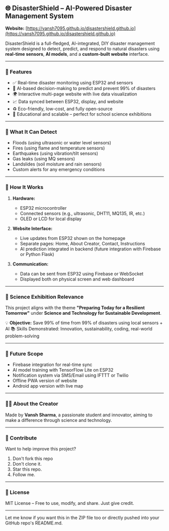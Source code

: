 ## 🌐 DisasterShield – AI-Powered Disaster Management System

**Website:** [https://vansh7095.github.io/disastershield.github.io](https://vansh7095.github.io/disastershield.github.io)

DisasterShield is a full-fledged, AI-integrated, DIY disaster management system designed to detect, predict, and respond to natural disasters using **real-time sensors**, **AI models**, and a **custom-built website** interface.

---

### 📌 Features

* ✅ Real-time disaster monitoring using ESP32 and sensors
* 🤖 AI-based decision-making to predict and prevent 99% of disasters
* 🌍 Interactive multi-page website with live data visualization
* 📈 Data synced between ESP32, display, and website
* ♻️ Eco-friendly, low-cost, and fully open-source
* 🧠 Educational and scalable – perfect for school science exhibitions

---

### 🧠 What It Can Detect

* Floods (using ultrasonic or water level sensors)
* Fires (using flame and temperature sensors)
* Earthquakes (using vibration/tilt sensors)
* Gas leaks (using MQ sensors)
* Landslides (soil moisture and rain sensors)
* Custom alerts for any emergency conditions

---

### 🔧 How It Works

1. **Hardware:**

   * ESP32 microcontroller
   * Connected sensors (e.g., ultrasonic, DHT11, MQ135, IR, etc.)
   * OLED or LCD for local display

2. **Website Interface:**

   * Live updates from ESP32 shown on the homepage
   * Separate pages: Home, About Creator, Contact, Instructions
   * AI prediction integrated in backend (future integration with Firebase or Python Flask)

3. **Communication:**

   * Data can be sent from ESP32 using Firebase or WebSocket
   * Displayed both on physical screen and web dashboard

---

### 🧪 Science Exhibition Relevance

This project aligns with the theme **"Preparing Today for a Resilient Tomorrow"** under **Science and Technology for Sustainable Development**.

💡 **Objective:** Save 99% of time from 99% of disasters using local sensors + AI
📚 Skills Demonstrated: Innovation, sustainability, coding, real-world problem-solving

---

### 🚀 Future Scope

* Firebase integration for real-time sync
* AI model training with TensorFlow Lite on ESP32
* Notification system via SMS/Email using IFTTT or Twilio
* Offline PWA version of website
* Android app version with live map

---

### 👨‍💻 About the Creator

Made by **Vansh Sharma**, a passionate student and innovator, aiming to make a difference through science and technology.

---

### 🤝 Contribute

Want to help improve this project?

1. Don't fork this repo
2. Don't clone it.
3. Star this repo.
4. Follow me.

---

### 📜 License

MIT License – Free to use, modify, and share. Just give credit.

---

Let me know if you want this in the ZIP file too or directly pushed into your GitHub repo's README.md.
